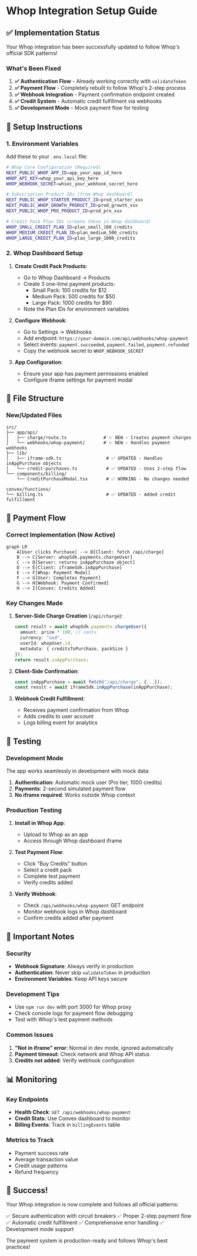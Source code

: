 # Whop Integration Setup Guide

## ✅ Implementation Status

Your Whop integration has been successfully updated to follow Whop's official SDK patterns!

### What's Been Fixed

1. **✅ Authentication Flow** - Already working correctly with `validateToken`
2. **✅ Payment Flow** - Completely rebuilt to follow Whop's 2-step process
3. **✅ Webhook Integration** - Payment confirmation endpoint created
4. **✅ Credit System** - Automatic credit fulfillment via webhooks
5. **✅ Development Mode** - Mock payment flow for testing

## 🔧 Setup Instructions

### 1. Environment Variables

Add these to your `.env.local` file:

```bash
# Whop Core Configuration (Required)
NEXT_PUBLIC_WHOP_APP_ID=app_your_app_id_here
WHOP_API_KEY=whop_your_api_key_here
WHOP_WEBHOOK_SECRET=whsec_your_webhook_secret_here

# Subscription Product IDs (from Whop dashboard)
NEXT_PUBLIC_WHOP_STARTER_PRODUCT_ID=prod_starter_xxx
NEXT_PUBLIC_WHOP_GROWTH_PRODUCT_ID=prod_growth_xxx
NEXT_PUBLIC_WHOP_PRO_PRODUCT_ID=prod_pro_xxx

# Credit Pack Plan IDs (create these in Whop dashboard)
WHOP_SMALL_CREDIT_PLAN_ID=plan_small_100_credits
WHOP_MEDIUM_CREDIT_PLAN_ID=plan_medium_500_credits
WHOP_LARGE_CREDIT_PLAN_ID=plan_large_1000_credits
```

### 2. Whop Dashboard Setup

1. **Create Credit Pack Products**:
   - Go to Whop Dashboard → Products
   - Create 3 one-time payment products:
     - Small Pack: 100 credits for $12
     - Medium Pack: 500 credits for $50
     - Large Pack: 1000 credits for $90
   - Note the Plan IDs for environment variables

2. **Configure Webhook**:
   - Go to Settings → Webhooks
   - Add endpoint: `https://your-domain.com/api/webhooks/whop-payment`
   - Select events: `payment.succeeded`, `payment.failed`, `payment.refunded`
   - Copy the webhook secret to `WHOP_WEBHOOK_SECRET`

3. **App Configuration**:
   - Ensure your app has payment permissions enabled
   - Configure iframe settings for payment modal

## 📁 File Structure

### New/Updated Files

```
src/
├── app/api/
│   ├── charge/route.ts              # ✨ NEW - Creates payment charges
│   └── webhooks/whop-payment/       # ✨ NEW - Handles payment webhooks
├── lib/
│   ├── iframe-sdk.ts                 # ✅ UPDATED - Handles inAppPurchase objects
│   └── credit-purchases.ts           # ✅ UPDATED - Uses 2-step flow
└── components/billing/
    └── CreditPurchaseModal.tsx       # ✅ WORKING - No changes needed

convex/functions/
└── billing.ts                        # ✅ UPDATED - Added credit fulfillment
```

## 🔄 Payment Flow

### Correct Implementation (Now Active)

```mermaid
graph LR
    A[User clicks Purchase] --> B[Client: fetch /api/charge]
    B --> C[Server: whopSdk.payments.chargeUser]
    C --> D[Server: returns inAppPurchase object]
    D --> E[Client: iframeSdk.inAppPurchase]
    E --> F[Whop: Payment Modal]
    F --> G[User: Completes Payment]
    G --> H[Webhook: Payment Confirmed]
    H --> I[Convex: Credits Added]
```

### Key Changes Made

1. **Server-Side Charge Creation** (`/api/charge`):
   ```typescript
   const result = await whopSdk.payments.chargeUser({
     amount: price * 100, // cents
     currency: "usd",
     userId: whopUser.id,
     metadata: { creditsToPurchase, packSize }
   });
   return result.inAppPurchase;
   ```

2. **Client-Side Confirmation**:
   ```typescript
   const inAppPurchase = await fetch("/api/charge", {...});
   const result = await iframeSdk.inAppPurchase(inAppPurchase);
   ```

3. **Webhook Credit Fulfillment**:
   - Receives payment confirmation from Whop
   - Adds credits to user account
   - Logs billing event for analytics

## 🧪 Testing

### Development Mode

The app works seamlessly in development with mock data:

1. **Authentication**: Automatic mock user (Pro tier, 1000 credits)
2. **Payments**: 2-second simulated payment flow
3. **No iframe required**: Works outside Whop context

### Production Testing

1. **Install in Whop App**:
   - Upload to Whop as an app
   - Access through Whop dashboard iframe

2. **Test Payment Flow**:
   - Click "Buy Credits" button
   - Select a credit pack
   - Complete test payment
   - Verify credits added

3. **Verify Webhook**:
   - Check `/api/webhooks/whop-payment` GET endpoint
   - Monitor webhook logs in Whop dashboard
   - Confirm credits added after payment

## 🚨 Important Notes

### Security

- **Webhook Signature**: Always verify in production
- **Authentication**: Never skip `validateToken` in production
- **Environment Variables**: Keep API keys secure

### Development Tips

- Use `npm run dev` with port 3000 for Whop proxy
- Check console logs for payment flow debugging
- Test with Whop's test payment methods

### Common Issues

1. **"Not in iframe" error**: Normal in dev mode, ignored automatically
2. **Payment timeout**: Check network and Whop API status
3. **Credits not added**: Verify webhook configuration

## 📊 Monitoring

### Key Endpoints

- **Health Check**: `GET /api/webhooks/whop-payment`
- **Credit Stats**: Use Convex dashboard to monitor
- **Billing Events**: Track in `billingEvents` table

### Metrics to Track

- Payment success rate
- Average transaction value
- Credit usage patterns
- Refund frequency

## 🎉 Success!

Your Whop integration is now complete and follows all official patterns:

✅ Secure authentication with circuit breakers
✅ Proper 2-step payment flow
✅ Automatic credit fulfillment
✅ Comprehensive error handling
✅ Development mode support

The payment system is production-ready and follows Whop's best practices!